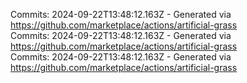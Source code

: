 Commits: 2024-09-22T13:48:12.163Z - Generated via https://github.com/marketplace/actions/artificial-grass
<br>
Commits: 2024-09-22T13:48:12.163Z - Generated via https://github.com/marketplace/actions/artificial-grass
<br>
Commits: 2024-09-22T13:48:12.163Z - Generated via https://github.com/marketplace/actions/artificial-grass
<br>

